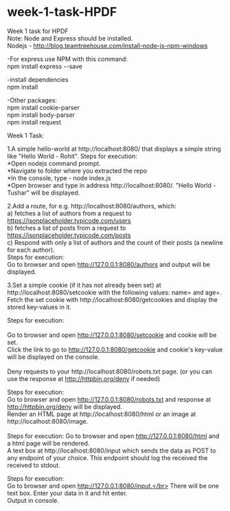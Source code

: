 # week-1-task-HPDF
Week 1 task for HPDF</br>
Note: Node and Express should be installed.</br>
Nodejs - http://blog.teamtreehouse.com/install-node-js-npm-windows</br>

-For express use NPM with this command:</br>
npm install express --save</br>

-install dependencies</br>
npm install</br>

-Other packages:</br>
npm install cookie-parser</br>
npm install body-parser</br>
npm install request</br>

Week 1 Task:</br>

1.A simple hello-world at http://localhost:8080/​ that displays a simple string like "Hello World - Rohit".
Steps for execution:</br>
*Open nodejs command prompt.</br>
*Navigate to folder where you extracted the repo</br>
*In the console, type - node index.js</br>
*Open browser and type in address http://localhost:8080/. "Hello World - Tushar" will be displayed.</br>

2.Add a route, for e.g. http://localhost:8080/authors​, which:</br>
a) fetches a list of authors from a request to https://jsonplaceholder.typicode.com/users</br>
b) fetches a list of posts from a request to https://jsonplaceholder.typicode.com/posts</br>
c) Respond with only​ a list of authors and the count of their posts (a newline for each author).
</br>
Steps for execution:</br>
Go to browser and open http://127.0.0.1:8080/authors and output will be displayed.</br>

3.Set a simple cookie (if it has not already been set) at http://localhost:8080/setcookie​ with the following values: name= and age=.
Fetch the set cookie with http://localhost:8080/getcookies​ and display the stored key-values in it.</br>

Steps for execution:</br></br>
Go to browser and open http://127.0.0.1:8080/setcookie and cookie will be set.</br>
Click the link to go to http://127.0.0.1:8080/getcookie and cookie's key-value will be displayed on the console.</br>
</br>Deny requests to your http://localhost:8080/robots.txt​ page. (or you can use the response at http://httpbin.org/deny if needed)</br>

Steps for execution:</br>
Go to browser and open http://127.0.0.1:8080/robots.txt and response at http://httpbin.org/deny will be displayed.</br>
Render an HTML page at http://localhost:8080/html​ or an image at http://localhost:8080/image​.
</br></br>
Steps for execution:
Go to browser and open http://127.0.0.1:8080/html and a html page will be rendered.</br>
A text box at http://localhost:8080/input​ which sends the data as POST to any endpoint of your choice. This endpoint should log the received the received to stdout.</br>

Steps for execution:</br>
Go to browser and open http://127.0.0.1:8080/input.</br>
There will be one text box. Enter your data in it and hit enter.</br>
Output in console.</br>
